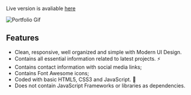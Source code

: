 Live version is avaliable [here](https://b-husein.github.io/simplefolio/)

![Portfolio Gif](/images/project-1.gif)

## Features

- Clean, responsive, well organized and simple with Modern UI Design.
- Contains all essential information related to latest projects. ⚡
- Contains contact information with social media links;
- Contains Font Awesome icons;
- Coded with basic HTML5, CSS3 and JavaScript. 🔨
- Does not contain JavaScript Frameworks or libraries as dependencies.
